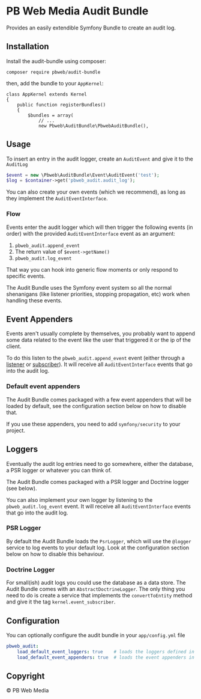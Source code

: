 # PB Web Media Audit Bundle

Provides an easily extendible Symfony Bundle to create an audit log.

## Installation
Install the audit-bundle using composer:

```
composer require pbweb/audit-bundle
```

then, add the bundle to your `AppKernel`:

    class AppKernel extends Kernel
    {
        public function registerBundles()
        {
            $bundles = array(
                // ...
                new Pbweb\AuditBundle\PbwebAuditBundle(),

## Usage
To insert an entry in the audit logger, create an `AuditEvent` and give it to the `AuditLog`

```php
$event = new \Pbweb\AuditBundle\Event\AuditEvent('test');
$log = $container->get('pbweb_audit.audit_log');
```

You can also create your own events (which we recommend), as long as they implement the `AuditEventInterface`.

### Flow
Events enter the audit logger which will then trigger the following events (in order) with the provided `AuditEventInterface` event as an argument:
1. `pbweb_audit.append_event`
1. The return value of `$event->getName()`
1. `pbweb_audit.log_event`

That way you can hook into generic flow moments or only respond to specific events.

The Audit Bundle uses the Symfony event system so all the normal shenanigans (like listener priorities, stopping propagation, etc) work when handling these events. 

## Event Appenders
Events aren't usually complete by themselves, you probably want to append some data related to the event like the user that triggered it or the ip of the client.

To do this listen to the `pbweb_audit.append_event` event (either through a [listener](http://symfony.com/doc/current/event_dispatcher.html#creating-an-event-listener)
or [subscriber](http://symfony.com/doc/current/event_dispatcher.html#creating-an-event-subscriber)).
It will receive all `AuditEventInterface` events that go into the audit log.

### Default event appenders
The Audit Bundle comes packaged with a few event appenders that will be loaded by default, see the configuration section below on how to disable that.
 
If you use these appenders, you need to add `symfony/security` to your project.

## Loggers
Eventually the audit log entries need to go somewhere, either the database, a PSR logger or whatever you can think of.

The Audit Bundle comes packaged with a PSR logger and Doctrine logger (see below).

You can also implement your own logger by listening to the `pbweb_audit.log_event` event.
It will receive all `AuditEventInterface` events that go into the audit log.

### PSR Logger
By default the Audit Bundle loads the `PsrLogger`, which will use the `@logger` service to log events to your default log.
Look at the configuration section below on how to disable this behaviour.

### Doctrine Logger
For small(ish) audit logs you could use the database as a data store.
The Audit Bundle comes with an `AbstractDoctrineLogger`.
The only thing you need to do is create a service that implements the `convertToEntity` method and give it the tag `kernel.event_subscriber`.

## Configuration
You can optionally configure the audit bundle in your `app/config.yml` file

```yaml
pbweb_audit:
    load_default_event_loggers: true    # loads the loggers defined in Pbweb/AuditBundle/Resources/config/default/loggers.yml
    load_default_event_appenders: true  # loads the event appenders in Pbweb/AuditBundle/Resources/config/default/appenders.yml 
```

## Copyright
© PB Web Media

